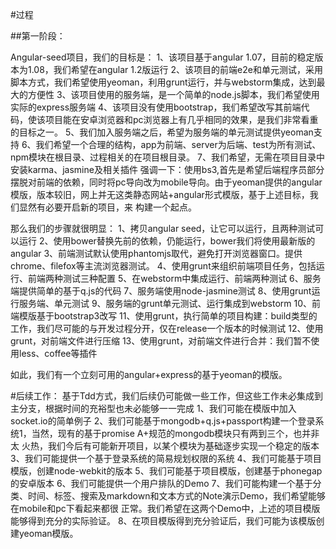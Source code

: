 #过程

##第一阶段：

Angular-seed项目，我们的目标是：
1、该项目基于angular 1.07，目前的稳定版本为1.08，我们希望在angular 1.2版运行
2、该项目的前端e2e和单元测试，采用脚本方式，我们希望使用yeoman，利用grunt运行，并与webstorm集成，达到最大的方便性
3、该项目使用的服务端，是一个简单的node.js脚本，我们希望使用实际的express服务端
4、该项目没有使用bootstrap，我们希望改写其前端代码，使该项目能在安卓浏览器和pc浏览器上有几乎相同的效果，是我们非常看重的目标之一。
5、我们加入服务端之后，希望为服务端的单元测试提供yeoman支持
6、我们希望一个合理的结构，app为前端、server为后端、test为所有测试、npm模块在根目录、过程相关的在项目根目录。
7、我们希望，无需在项目目录中安装karma、jasmine及相关插件
强调一下：使用bs3,首先是希望后端程序员部分摆脱对前端的依赖，同时将pc导向改为mobile导向。由于yeoman提供的angular模版，版本较旧，网上并无这类静态网站+angular形式模版，基于上述目标，我们显然有必要开启新的项目，来
构建一个起点。

那么我们的步骤就很明显：
1、拷贝angular seed，让它可以运行，且两种测试可以运行
2、使用bower替换先前的依赖，仍能运行，bower我们将使用最新版的angular
3、前端测试默认使用phantomjs取代，避免打开浏览器窗口。提供chrome、filefox等主流浏览器测试。
4、使用grunt来组织前端项目任务，包括运行、前端两种测试三种配置
5、在webstorm中集成运行、前端两种测试
6、服务端提供简单的基于q.js的代码
7、服务端使用node-jasmine测试
8、使用grunt运行服务端、单元测试
9、服务端的grunt单元测试、运行集成到webstorm
10、前端模版基于bootstrap3改写
11、使用grunt，执行简单的项目构建：build类型的工作，我们尽可能的与开发过程分开，仅在release一个版本的时候测试
12、使用grunt，对前端文件进行压缩
13、使用grunt，对前端文件进行合并：我们暂不使用less、coffee等插件

如此，我们有一个立刻可用的angular+express的基于yeoman的模版。

#后续工作：
基于Tdd方式，我们后续仍可能做一些工作，但这些工作未必集成到主分支，根据时间的充裕型也未必能够一一完成
1、我们可能在模版中加入socket.io的简单例子
2、我们可能基于mongodb+q.js+passport构建一个登录系统1，当然，现有的基于promise A+规范的mongodb模块只有两到三个，也并非太
火热，我们今后有可能新开项目，以某个模块为基础逐步实现一个稳定的版本
3、我们可能提供一个基于登录系统的简易规划权限的系统
4、我们可能基于项目模版，创建node-webkit的版本
5、我们可能基于项目模版，创建基于phonegap的安卓版本
6、我们可能提供一个用户排队的Demo
7、我们可能构建一个基于分类、时间、标签、搜索及markdown和文本方式的Note演示Demo，我们希望能够在mobile和pc下看起来都很
正常。我们希望在这两个Demo中，上述的项目模版能够得到充分的实际验证。
8、在项目模版得到充分验证后，我们可能为该模版创建yeoman模版。
